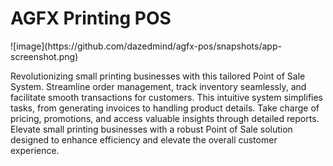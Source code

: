 <h1> AGFX Printing POS </h1>
![image](https://github.com/dazedmind/agfx-pos/snapshots/app-screenshot.png)

<p>Revolutionizing small printing businesses with this tailored Point of Sale System. Streamline order management, track inventory seamlessly, and facilitate smooth transactions for customers. This intuitive system simplifies tasks, from generating invoices to handling product details. Take charge of pricing, promotions, and access valuable insights through detailed reports. Elevate small printing businesses with a robust Point of Sale solution designed to enhance efficiency and elevate the overall customer experience. </p>
